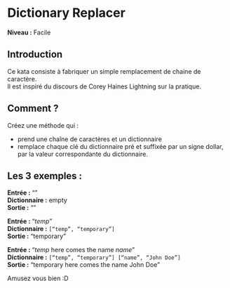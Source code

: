 # Dictionary Replacer

**Niveau :** Facile 

## Introduction

Ce kata consiste à fabriquer un simple remplacement de chaine de caractère.   
Il est inspiré du discours de Corey Haines Lightning sur la pratique.  

## Comment ?

Créez une méthode qui : 
 - prend une chaîne de caractères et un dictionnaire
 - remplace chaque clé du dictionnaire pré et suffixée par un signe dollar, par la valeur correspondante du dictionnaire.

## Les 3 exemples  :

**Entrée :** “”  
**Dictionnaire :** empty  
**Sortie :** “”

**Entrée :** “$temp$”  
**Dictionnaire :** `[“temp”, “temporary”]`  
**Sortie :** “temporary”  

**Entrée :** “$temp$ here comes the name $name$”  
**Dictionnaire :** `[“temp”, “temporary”] [“name”, “John Doe”]`  
**Sortie :** “temporary here comes the name John Doe”

Amusez vous bien :D